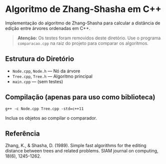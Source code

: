 # Algoritmo de Zhang-Shasha em C++

Implementação do algoritmo de Zhang-Shasha para calcular a distância de edição entre árvores ordenadas em C++.

> **Atenção:** Os testes foram removidos deste diretório. Use o programa `comparacao.cpp` na raiz do projeto para comparar os algoritmos.

## Estrutura do Diretório
- `Node.cpp`, `Node.h` — Nó da árvore
- `Tree.cpp`, `Tree.h` — Algoritmo principal
- `main.cpp` — (sem testes)

## Compilação (apenas para uso como biblioteca)

```
g++ -c Node.cpp Tree.cpp -std=c++11
```

Inclua os objetos ao compilar o comparador.

## Referência

Zhang, K., & Shasha, D. (1989). Simple fast algorithms for the editing distance between trees and related problems. SIAM journal on computing, 18(6), 1245-1262.